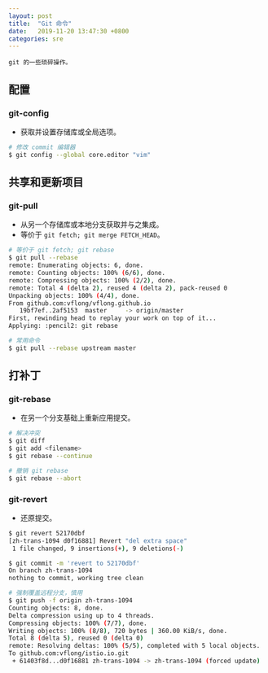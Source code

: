 ```yaml
---
layout: post
title:  "Git 命令"
date:   2019-11-20 13:47:30 +0800
categories: sre
---
```


    git 的一些琐碎操作。

## 配置

### git-config

* 获取并设置存储库或全局选项。

```bash
# 修改 commit 编辑器
$ git config --global core.editor "vim"
```

## 共享和更新项目

### git-pull

* 从另一个存储库或本地分支获取并与之集成。
* 等价于 `git fetch; git merge FETCH_HEAD`。

```bash
# 等价于 git fetch; git rebase
$ git pull --rebase
remote: Enumerating objects: 6, done.
remote: Counting objects: 100% (6/6), done.
remote: Compressing objects: 100% (2/2), done.
remote: Total 4 (delta 2), reused 4 (delta 2), pack-reused 0
Unpacking objects: 100% (4/4), done.
From github.com:vflong/vflong.github.io
   19bf7ef..2af5153  master     -> origin/master
First, rewinding head to replay your work on top of it...
Applying: :pencil2: git rebase

# 常用命令
$ git pull --rebase upstream master
```

## 打补丁

### git-rebase

* 在另一个分支基础上重新应用提交。

```bash
# 解决冲突
$ git diff
$ git add <filename>
$ git rebase --continue

# 撤销 git rebase
$ git rebase --abort
```

### git-revert

* 还原提交。

```bash
$ git revert 52170dbf          
[zh-trans-1094 d0f16881] Revert "del extra space"
 1 file changed, 9 insertions(+), 9 deletions(-)

$ git commit -m 'revert to 52170dbf'
On branch zh-trans-1094
nothing to commit, working tree clean

# 强制覆盖远程分支，慎用
$ git push -f origin zh-trans-1094                         
Counting objects: 8, done.
Delta compression using up to 4 threads.
Compressing objects: 100% (7/7), done.
Writing objects: 100% (8/8), 720 bytes | 360.00 KiB/s, done.
Total 8 (delta 5), reused 0 (delta 0)
remote: Resolving deltas: 100% (5/5), completed with 5 local objects.
To github.com:vflong/istio.io.git
 + 61403f8d...d0f16881 zh-trans-1094 -> zh-trans-1094 (forced update)
```
